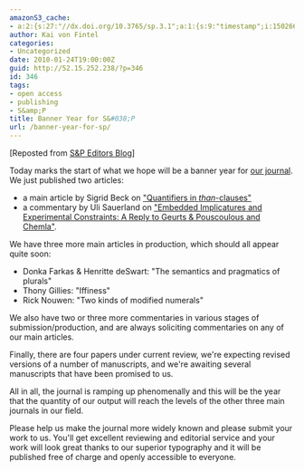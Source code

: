 ```yaml
---
amazonS3_cache:
- a:2:{s:27:"//dx.doi.org/10.3765/sp.3.1";a:1:{s:9:"timestamp";i:1502662891;}s:27:"//dx.doi.org/10.3765/sp.3.2";a:1:{s:9:"timestamp";i:1502662891;}}
author: Kai von Fintel
categories:
- Uncategorized
date: 2010-01-24T19:00:00Z
guid: http://52.15.252.238/?p=346
id: 346
tags:
- open access
- publishing
- S&amp;P
title: Banner Year for S&#038;P
url: /banner-year-for-sp/
---
```


[Reposted from [S&P Editors Blog](http://semantics-online.org/sp)]

Today marks the start of what we hope will be a banner year for [our journal](http://semprag.org). We just published two articles: 

* a main article by Sigrid Beck on ["Quantifiers in <em>than</em>-clauses"](http://dx.doi.org/10.3765/sp.3.1) 
* a commentary by Uli Sauerland on ["Embedded Implicatures and Experimental Constraints: A Reply to Geurts & Pouscoulous and Chemla"](http://dx.doi.org/10.3765/sp.3.2).

We have three more main articles in production, which should all appear quite soon:

* Donka Farkas & Henritte deSwart: "The semantics and pragmatics of plurals"
* Thony Gillies: "Iffiness"
* Rick Nouwen: "Two kinds of modified numerals"

We also have two or three more commentaries in various stages of submission/production, and are always soliciting commentaries on any of our main articles.

Finally, there are four papers under current review, we're expecting revised versions of a number of manuscripts, and we're awaiting several manuscripts that have been promised to us.

All in all, the journal is ramping up phenomenally and this will be the year that the quantity of our output will reach the levels of the other three main journals in our field.

Please help us make the journal more widely known and please submit your work to us. You'll get excellent reviewing and editorial service and your work will look great thanks to our superior typography and it will be published free of charge and openly accessible to everyone.
